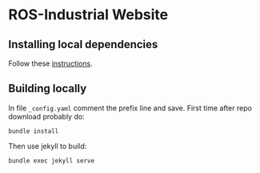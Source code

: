 # ROS-Industrial Website



## Installing local dependencies
Follow these [instructions](https://jekyllrb.com/docs/installation/ubuntu/).

## Building locally
In file `_config.yaml` comment the prefix line and save.
First time after repo download probably do:
```
bundle install
```

Then use jekyll to build:

```
bundle exec jekyll serve
```

